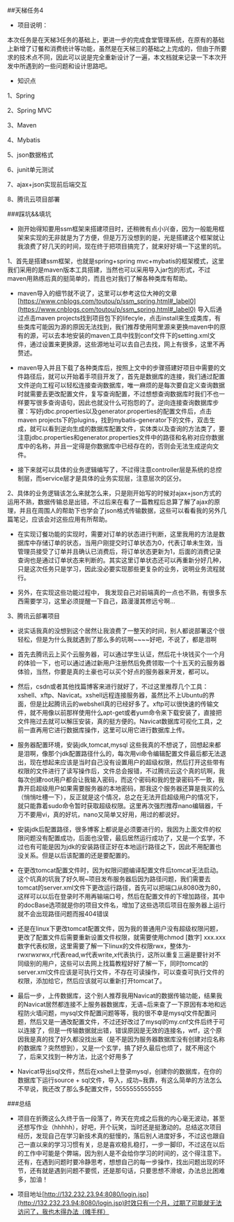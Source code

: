 ##天梯任务4

- 项目说明：

本次任务是在天梯3任务的基础上，更进一步的完成食堂管理系统，在原有的基础上新增了订餐和消费统计等功能，虽然是在天梯三的基础之上完成的，但由于所要求的技术点不同，因此可以说是完全重新设计了一遍，本文档就来记录一下本次开发中所遇到的一些问题和设计思路吧。

- 知识点

1、Spring

2、Spring MVC

3、Maven

4、Mybatis

5、json数据格式

6、junit单元测试

7、ajax+json实现前后端交互

8、腾讯云项目部署

###踩坑&&填坑
- 刚开始得知要用ssm框架来搭建项目时，还稍微有点小兴奋，因为一般能用框架来实现的无非就是为了方便，但是万万没想到的是，光是搭建这个框架就让我浪费了好几天的时间，现在终于把项目搞完了，就来好好填一下这里的坑。

1、首先是搭建ssm框架，也就是spring+spring mvc+mybatis的框架模式，这里我们采用的是maven版本工具搭建，当然也可以采用导入jar包的形式，不过maven用熟练后真的挺简单的，而且也对我们了解各种类库有帮助。

- maven导入的细节就不说了，这里可以参考这位大神的文章 [https://www.cnblogs.com/toutou/p/ssm_spring.html#_label0](https://www.cnblogs.com/toutou/p/ssm_spring.html#_label0) 导入后通过点击maven projects找到项目包下的lifecyle，点击install来生成类库，有些类库可能因为源的原因无法找到，我们推荐使用阿里源来更换maven中的原有的源，可以去本地安装的maven工具中找到conf文件下的setting.xml文件，通过设置<mirror>来更换源，这些源地址可以去自己去找，网上有很多，这里不再赘述。

- maven导入并且下载了各种类库后，按照上文中的步骤搭建好项目中需要的文件路径后，就可以开始着手项目开发了，首先是数据库的连接，我们通过配置文件逆向工程可以轻松连接查询数据库，唯一麻烦的是每次要自定义查询数据时就需要去更改配置文件，复写查询配置，不过想想查询数据库时我们不也一样要写很多查询语句，因此也就没什么可抱怨的了。逆向连接查询数据库步骤：写好jdbc.properties以及generator.properties的配置文件后，点击maven projects下的plugins，找到mybatis-generator下的文件，双击生成，就可以看到逆向生成的数据库配置文件，实体类以及查询的方法类了，要注意jdbc.properties和generator.properties文件中的路径和名称对应你数据库中的名称，并且一定得是你数据库中已经存在的，否则会无法生成逆向文件。

- 接下来就可以具体的业务逻辑编写了，不过得注意controller层是系统的总控制层，而service层才是具体的业务实现层，注意层次的区分。

2、具体的业务逻辑该怎么来就怎么来，只是刚开始写的时候对ajax+json方式的运用不熟，数据传输总是出错，不过后来在看了一篇教程后总算了解了ajax的原理，并且在周围人的帮助下也学会了json格式传输数据，这些可以看看我的另外几篇笔记，应该会对这些应用有所帮助。

- 在实现订餐功能的实现时，需要对订单的状态进行判断，这里我用的方法是数据库中存储订单的状态，当用户刚提交时订单状态为0，代表订单未生效，当管理员接受了订单并且确认已消费后，将订单状态更新为1，后面的消费记录查询也是通过订单状态来判断的。其实这里订单状态还可以再重新分好几种，只是这次任务只是学习，因此没必要实现那些更复杂的业务，说明业务流程就行。

- 另外，在实现这些功能过程中， 我发现自己对前端真的一点也不熟，有很多东西需要学习，这里必须提醒一下自己，路漫漫其修远兮啊...

3、腾讯云部署项目

- 说实话我真的没想到这个居然让我浪费了一整天的时间，别人都说部署这个很轻松，但是为什么我就遇到了那么多的坑啊~~~~好吧，不说了，都是泪啊

- 首先去腾讯云上买个云服务器，可以通过学生认证，然后花十块钱买个一个月的体验一下，也可以通过通过新用户注册然后免费领取一个十五天的云服务器体验，当然，你要是真的土豪也可以买个好点的服务器来开发，都可以。

- 然后，csdn或者其他找篇博客来进行就好了，不过这里推荐几个工具：xshell、xftp、Navicat。xshell远程连接服务器，虽然比不上Ubuntu的界面，但是比起腾讯云的webshell真的已经好多了。xftp可以很快速的传输文件，就不用像以前那样使用什么apt-get或者yum命令来下载安装了，直接把文件拖过去就可以解压安装，真的挺方便的。Navicat数据库可视化工具，之前一直再用它进行数据库操作，这里可以用它进行数据库上传。


- 服务器配置环境，安装jdk,tomcat,mysql 这些我真的不想说了，回想起来都是泪啊，像那个jdk配置路径什么的，每次用vi命令编辑配置文件最后都无法退出，现在想起来应该是当时自己没有设置用户的超级权限，然后打开这些带有权限的文件进行了读写操作后，文件总会报错，不过腾讯云这个真的坑啊，我每次创建root用户都会让我输入密码，而这个密码和我的登录密码不一致，我靠开启超级用户如果需要服务器的本地密码，那我这个服务器还算是我买的么（悄悄吐槽一下），反正就是这个情况，总之在无法开启超级用户的情况下，就只能靠着sudo命令暂时获取超级权限。这里再次强烈推荐nano编辑器，千万不要用vi，真的好坑，nano又简单又好用，用过的都说好。

- 安装jdk后配置路径，很多博客上都说是必须要进行的，我因为上面文件的权限问题没有配置成功，后面也没管，最后居然运行成功了，又是一个玄学，不过也有可能是因为jdk的安装路径正好在本地运行路径之下，因此不用配置也没关系。但是以后该配置的还是要配置的。

- 在更改tomcat配置文件时，因为权限问题编译配置文件后tomcat无法启动。这个坑真的坑我了好久啊~项目发布服务器后因为路径问题，我们需要去tomcat的server.xml文件下更改运行路径，首先可以把端口从8080改为80，这样可以以后在登录时不用再输端口号，然后在配置文件的<host>下增加<context>路径，其中的docBase选项就是你的项目文件名，增加了这些选项后项目在服务器上运行就不会出现路径问题而报404错误

- 还是在linux下更改tomcat配置文件，因为我的普通用户没有超级权限问题，更改了配置文件后需要重新设置文件权限，就需要使用chmod [数字] xxx.xxx 数字代表权限，这里需要了解一下linux的文件权限rwx，整体为-rwxrwxrwx,r代表read,w代表write,x代表执行，这所以重复三遍是要针对不同级别的用户，这些可以去网上找篇教程好好了解一下，同时tomcat的server.xml文件应该是可执行文件，不存在可读操作，可以查查可执行文件的权限，添加给它，然后应该就可以重新打开tomcat了。

- 最后一步，上传数据库，这个别人推荐我用Navicat的数据传输功能，结果我的Navicat居然都连接不上服务器数据库，无语~后来查了一下原因有本地和远程防火墙问题，mysql文件配置问题等等，我的很不幸是mysql文件配置问题，然后又是一通改配置文件，不过还好改过了mysql的my.cnf文件后终于可以连接了，但是一传输数据就出错，错误原因是无效的连接名，wtf，这个原因我是真的找了好久都没找出来（是不是因为服务器数据库没有创建对应名称的数据库？突然想到），又是一个玄学，搞了好久最后也烦了，就不用这个了，后来又找到一种方法，比这个好用多了

- Navicat导出sql文件，然后在xshell上登录mysql，创建你的数据库，在你的数据库下运行source + sql文件，导入，成功~我靠，有这么简单的方法怎么不早说，我还改了那么多配置文件，5555555555555


###总结

- 项目在折腾这么久终于告一段落了，昨天在完成之后我的内心毫无波动，甚至还想写作业（hhhhh），好吧，开个玩笑，当时还是挺激动的。总结这次项目经历，发现自己在学习新技术真的挺慢的，落后别人进度好多，不过这也跟自己一直以来的学习习惯有关，总是喜欢稳扎稳打，一步一脚印，不过这在以后的工作中可能是个弊端，因为别人是不会给你学习的时间的，这个得注意下。还有，在遇到问题时要冷静思考，想想自己的每一步操作，找出问题出现的环节，还有就是遇到问题不要慌，还是那句话，只要思想不滑坡，办法总比困难多，加油！

- 项目地址[http://132.232.23.94:8080/login.jsp](http://132.232.23.94:8080/login.jsp)时效只有一个月，过期了可能就无法访问了，我也木得办法（摊手样）
